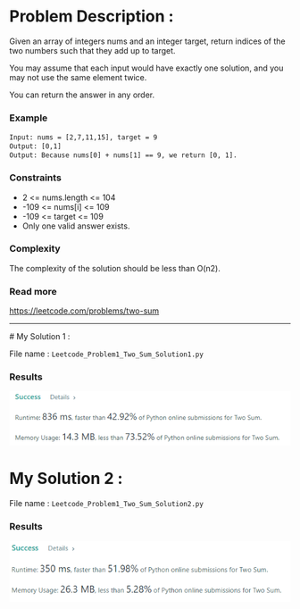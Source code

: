 # Problem Description : 

Given an array of integers nums and an integer target, return indices of the two numbers such that they add up to target.

You may assume that each input would have exactly one solution, and you may not use the same element twice.

You can return the answer in any order.

### Example 
```shell
Input: nums = [2,7,11,15], target = 9
Output: [0,1]
Output: Because nums[0] + nums[1] == 9, we return [0, 1].
```

### Constraints 

- 2 <= nums.length <= 104
- -109 <= nums[i] <= 109
- -109 <= target <= 109
- Only one valid answer exists.

### Complexity 
The complexity of the solution should be less than O(n2).

### Read more
https://leetcode.com/problems/two-sum
<hr>
# My Solution 1 : 

File name : ```Leetcode_Problem1_Two_Sum_Solution1.py```
### Results 
<img src='Results1.png'>


# My Solution 2 : 

File name : ```Leetcode_Problem1_Two_Sum_Solution2.py```

### Results 
<img src='Results2.png'>

